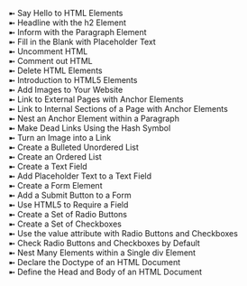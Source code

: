 ➼    Say Hello to HTML Elements  
➼    Headline with the h2 Element  
➼    Inform with the Paragraph Element  
➼    Fill in the Blank with Placeholder Text  
➼    Uncomment HTML  
➼    Comment out HTML  
➼    Delete HTML Elements  
➼    Introduction to HTML5 Elements  
➼    Add Images to Your Website  
➼    Link to External Pages with Anchor Elements  
➼    Link to Internal Sections of a Page with Anchor Elements  
➼    Nest an Anchor Element within a Paragraph  
➼    Make Dead Links Using the Hash Symbol  
➼    Turn an Image into a Link  
➼    Create a Bulleted Unordered List  
➼    Create an Ordered List  
➼    Create a Text Field  
➼    Add Placeholder Text to a Text Field  
➼    Create a Form Element  
➼    Add a Submit Button to a Form  
➼    Use HTML5 to Require a Field  
➼    Create a Set of Radio Buttons  
➼    Create a Set of Checkboxes  
➼    Use the value attribute with Radio Buttons and Checkboxes  
➼    Check Radio Buttons and Checkboxes by Default  
➼    Nest Many Elements within a Single div Element  
➼    Declare the Doctype of an HTML Document  
➼    Define the Head and Body of an HTML Document  
